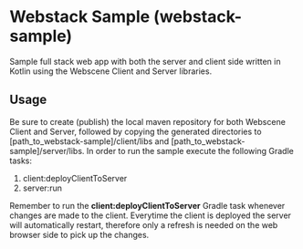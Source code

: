 # Webstack Sample (webstack-sample)

Sample full stack web app with both the server and client side written in Kotlin using the Webscene Client and Server libraries.


## Usage

Be sure to create (publish) the local maven repository for both Webscene Client and Server, followed by copying the generated directories to [path_to_webstack-sample]/client/libs and [path_to_webstack-sample]/server/libs. In order to run the sample execute the following Gradle tasks:
1. client:deployClientToServer
2. server:run

Remember to run the **client:deployClientToServer** Gradle task whenever changes are made to the client. Everytime the client is deployed the server will automatically restart, therefore only a refresh is needed on the web browser side to pick up the changes.